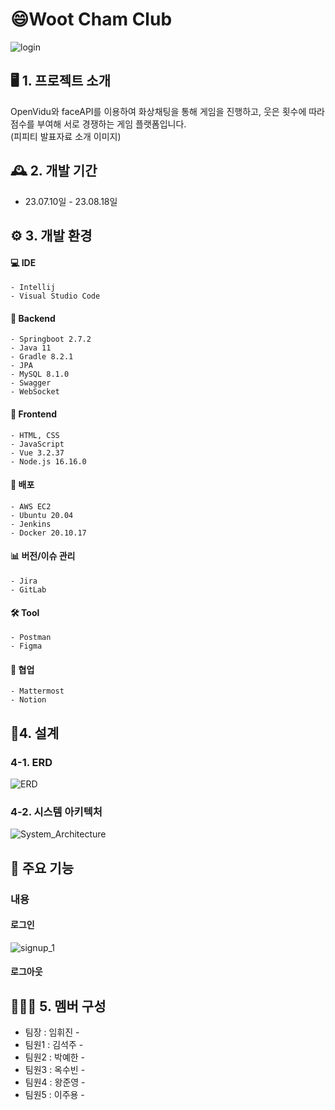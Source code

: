 # 😄Woot Cham Club
![login](/uploads/c70f17272232da993bcbbe738910bddd/login.png)
## 🖥️ 1. 프로젝트 소개
OpenVidu와 faceAPI를 이용하여 화상채팅을 통해 게임을 진행하고, 웃은 횟수에 따라 점수를 부여해 서로 경쟁하는 게임 플랫폼입니다.
<br>
(피피티 발표자료 소개 이미지)

## 🕰️ 2. 개발 기간
* 23.07.10일 - 23.08.18일
 

## ⚙️ 3. 개발 환경

#### 💻 **IDE**
    - Intellij
    - Visual Studio Code

#### 🔧 **Backend**
    - Springboot 2.7.2
    - Java 11
    - Gradle 8.2.1
    - JPA
    - MySQL 8.1.0
    - Swagger
    - WebSocket

#### 🎨 **Frontend**
    - HTML, CSS
    - JavaScript
    - Vue 3.2.37
    - Node.js 16.16.0

#### 🚀 **배포**
    - AWS EC2
    - Ubuntu 20.04
    - Jenkins
    - Docker 20.10.17

#### 📊 **버전/이슈 관리**
    - Jira
    - GitLab

#### 🛠️ **Tool**
    - Postman
    - Figma

#### 🤝 **협업**
    - Mattermost
    - Notion

## 📐**4. 설계**

### 4-1. ERD
![ERD](/uploads/e17f3b17517ee28902cd6a07e19530a7/ERD.png)

### 4-2. 시스템 아키텍처
 ![System_Architecture](/uploads/70c56bb692484b38372a034b3567d5a3/System_Architecture.png)

## 📌 주요 기능

### 내용

#### 로그인
![signup_1](/uploads/71eb64eeb5f6de559af40eb33bcfedeb/signup_1.gif)
#### 로그아웃


## 🧑‍🤝‍🧑 5. 멤버 구성
 - 팀장  : 임휘진 - 
 - 팀원1 : 김석주 - 
 - 팀원2 : 박예한 - 
 - 팀원3 : 옥수빈 - 
 - 팀원4 : 왕준영 - 
 - 팀원5 : 이주용 -
